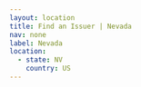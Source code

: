 ```yaml
---
layout: location
title: Find an Issuer | Nevada
nav: none
label: Nevada
location:
  - state: NV
    country: US
---
```

